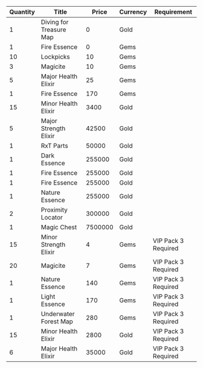 | Quantity | Title | Price | Currency |  Requirement |
| -------- | ----- | ----- | -------- |  ----------- |
| 1 | Diving for Treasure Map | 0 | Gold |  |
| 1 | Fire Essence | 0 | Gems |  |
| 10 | Lockpicks | 10 | Gems |  |
| 3 | Magicite | 10 | Gems |  |
| 5 | Major Health Elixir | 25 | Gems |  |
| 1 | Fire Essence | 170 | Gems |  |
| 15 | Minor Health Elixir | 3400 | Gold |  |
| 5 | Major Strength Elixir | 42500 | Gold |  |
| 1 | RxT Parts | 50000 | Gold |  |
| 1 | Dark Essence | 255000 | Gold |  |
| 1 | Fire Essence | 255000 | Gold |  |
| 1 | Fire Essence | 255000 | Gold |  |
| 1 | Nature Essence | 255000 | Gold |  |
| 2 | Proximity Locator | 300000 | Gold |  |
| 1 | Magic Chest | 7500000 | Gold |  |
| 15 | Minor Strength Elixir | 4 | Gems | VIP Pack 3 Required |
| 20 | Magicite | 7 | Gems | VIP Pack 3 Required |
| 1 | Nature Essence | 140 | Gems | VIP Pack 3 Required |
| 1 | Light Essence | 170 | Gems | VIP Pack 3 Required |
| 1 | Underwater Forest Map | 280 | Gems | VIP Pack 3 Required |
| 15 | Minor Health Elixir | 2800 | Gold | VIP Pack 3 Required |
| 6 | Major Health Elixir | 35000 | Gold | VIP Pack 3 Required |
